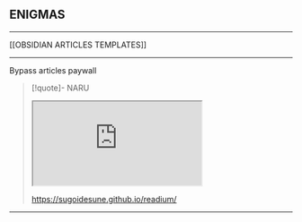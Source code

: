 


## ENIGMAS
-----

[[OBSIDIAN ARTICLES TEMPLATES]]

----

Bypass articles paywall 
>[!quote]- NARU
><iframe allowfullscreen allow="accelerometer; autoplay; clipboard-write; encrypted-media; gyroscope; picture-in-picture" src="https://sugoidesune.github.io/readium/" class="iframe-container iframe-generic"></iframe>
>
>https://sugoidesune.github.io/readium/


----
